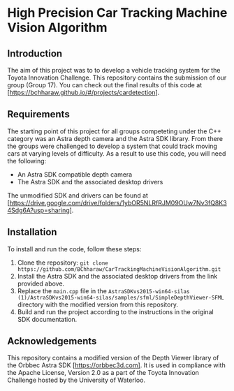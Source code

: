 # High Precision Car Tracking Machine Vision Algorithm

## Introduction
The aim of this project was to to develop a vehicle tracking system for the Toyota Innovation Challenge. This repository contains the submission of our group (Group 17). You can check out the final results of this code at [https://bchharaw.github.io/#/projects/cardetection].

## Requirements
The starting point of this project for all groups competeting under the C++ category was an Astra depth camera and the Astra SDK library. From there the groups were challenged to develop a system that could track moving cars at varying levels of difficulty. As a result to use this code, you will need the following:
- An Astra SDK compatible depth camera
- The Astra SDK and the associated desktop drivers

The unmodified SDK and drivers can be found at [https://drive.google.com/drive/folders/1ybOR5NLRfRJM09OUw7Nv3fQ8K34Sdg6A?usp=sharing].

## Installation
To install and run the code, follow these steps:
1. Clone the repository: `git clone https://github.com/BChharaw/CarTrackingMachineVisionAlgorithm.git`
2. Install the Astra SDK and the associated desktop drivers from the link provided above.
3. Replace the `main.cpp` file in the `AstraSDKvs2015-win64-silas (1)/AstraSDKvs2015-win64-silas/samples/sfml/SimpleDepthViewer-SFML` directory with the modified version from this repository.
4. Build and run the project according to the instructions in the original SDK documentation.


## Acknowledgements
This repository contains a modified version of the Depth Viewer library of the Orbbec Astra SDK [https://orbbec3d.com]. It is used in compliance with the Apache License, Version 2.0 as a part of the Toyota Innovation Challenge hosted by the University of Waterloo.

